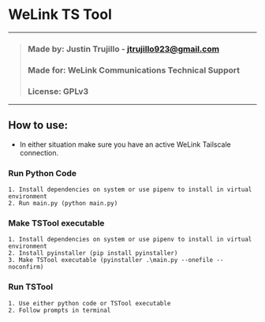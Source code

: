# WeLink TS Tool
___
>### Made by: Justin Trujillo - jtrujillo923@gmail.com
>### Made for: WeLink Communications Technical Support
>### License: GPLv3
___
## How to use:
* In either situation make sure you have an active WeLink Tailscale connection.
### Run Python Code
    1. Install dependencies on system or use pipenv to install in virtual environment
    2. Run main.py (python main.py)
### Make TSTool executable
    1. Install dependencies on system or use pipenv to install in virtual environment
    2. Install pyinstaller (pip install pyinstaller)
    3. Make TSTool executable (pyinstaller .\main.py --onefile --noconfirm)
### Run TSTool
    1. Use either python code or TSTool executable
    2. Follow prompts in terminal